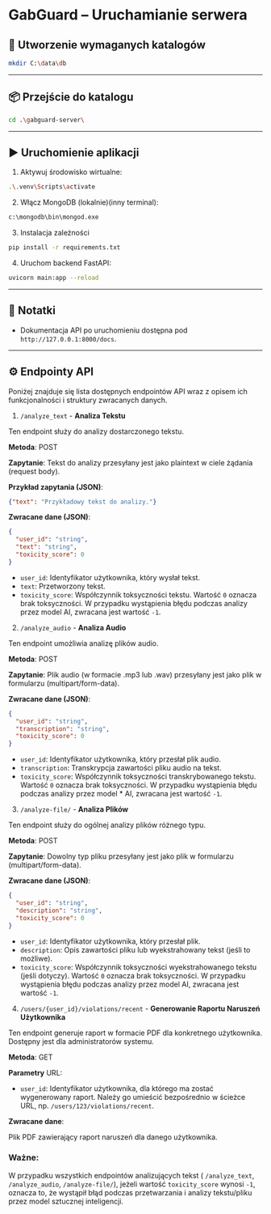 # GabGuard – Uruchamianie serwera 

## 📁 Utworzenie wymaganych katalogów

```bash
mkdir C:\data\db
```

---

## 📦 Przejście do katalogu

```bash
cd .\gabguard-server\
```

---


## ▶️ Uruchomienie aplikacji

1. Aktywuj środowisko wirtualne:

```bash
.\.venv\Scripts\activate
```

2. Włącz MongoDB (lokalnie)(inny terminal):

```bash
c:\mongodb\bin\mongod.exe
```

3. Instalacja zależności

```bash
pip install -r requirements.txt
```

4. Uruchom backend FastAPI:

```bash
uvicorn main:app --reload
```

---

## 📝 Notatki

- Dokumentacja API po uruchomieniu dostępna pod `http://127.0.0.1:8000/docs`.

---

## ⚙️ Endpointy API

Poniżej znajduje się lista dostępnych endpointów API wraz z opisem ich funkcjonalności i struktury zwracanych danych.

1. `/analyze_text` - **Analiza Tekstu**

Ten endpoint służy do analizy dostarczonego tekstu.

**Metoda**: POST

**Zapytanie**: Tekst do analizy przesyłany jest jako plaintext w ciele żądania (request body).

**Przykład zapytania (JSON)**:
```JSON
{"text": "Przykładowy tekst do analizy."}
```

**Zwracane dane (JSON)**:
```JSON
{
  "user_id": "string",
  "text": "string",
  "toxicity_score": 0
}
```
* `user_id`: Identyfikator użytkownika, który wysłał tekst.
* `text`: Przetworzony tekst.
* `toxicity_score`: Współczynnik toksyczności tekstu. Wartość `0` oznacza brak toksyczności. W przypadku wystąpienia błędu podczas analizy przez model AI, zwracana jest wartość `-1`.

2. `/analyze_audio` - **Analiza Audio**

Ten endpoint umożliwia analizę plików audio.

**Metoda**: POST

**Zapytanie**: Plik audio (w formacie .mp3 lub .wav) przesyłany jest jako plik w formularzu (multipart/form-data).

**Zwracane dane (JSON)**:
```JSON
{
  "user_id": "string",  
  "transcription": "string",  
  "toxicity_score": 0
}
```
* `user_id`: Identyfikator użytkownika, który przesłał plik audio.
* `transcription`: Transkrypcja zawartości pliku audio na tekst.
* `toxicity_score`: Współczynnik toksyczności transkrybowanego tekstu. Wartość `0` oznacza brak toksyczności. W przypadku wystąpienia błędu podczas analizy przez model * AI, zwracana jest wartość `-1`.

3. `/analyze-file/` - **Analiza Plików**

Ten endpoint służy do ogólnej analizy plików różnego typu.

**Metoda**: POST

**Zapytanie**: Dowolny typ pliku przesyłany jest jako plik w formularzu (multipart/form-data).

**Zwracane dane (JSON)**:
```JSON
{
  "user_id": "string",  
  "description": "string",  
  "toxicity_score": 0
}
```
* `user_id`: Identyfikator użytkownika, który przesłał plik.
* `description`: Opis zawartości pliku lub wyekstrahowany tekst (jeśli to możliwe).
* `toxicity_score`: Współczynnik toksyczności wyekstrahowanego tekstu (jeśli dotyczy). Wartość `0` oznacza brak toksyczności. W przypadku wystąpienia błędu podczas analizy przez model AI, zwracana jest wartość `-1`.

4. `/users/{user_id}/violations/recent` - **Generowanie Raportu Naruszeń Użytkownika**

Ten endpoint generuje raport w formacie PDF dla konkretnego użytkownika.  Dostępny jest dla administratorów systemu.

**Metoda**: GET

**Parametry** URL:

* `user_id`: Identyfikator użytkownika, dla którego ma zostać wygenerowany raport. Należy go umieścić bezpośrednio w ścieżce URL, np. `/users/123/violations/recent`.

**Zwracane dane**:

Plik PDF zawierający raport naruszeń dla danego użytkownika.

### Ważne:

W przypadku wszystkich endpointów analizujących tekst ( `/analyze_text`, `/analyze_audio`, `/analyze-file/`), jeżeli wartość `toxicity_score` wynosi `-1`, oznacza to, że wystąpił błąd podczas przetwarzania i analizy tekstu/pliku przez model sztucznej inteligencji.